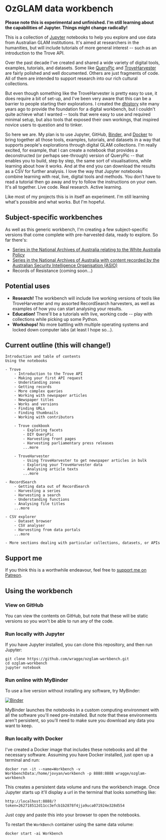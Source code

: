 # OzGLAM data workbench

**Please note this is experimental and unfinished. I'm still learning about the capabilities of Jupyter. Things might change radically!**

This is a collection of [Jupyter](http://jupyter.org/) notebooks to help you explore and use data from Australian GLAM institutions. It's aimed at researchers in the humanities, but will include tutorials of more general interest -- such as an introduction to the Trove API.

Over the past decade I've created and shared a wide variety of digital tools, examples, tutorials, and datasets. Some like [QueryPic](http://dhistory.org/querypic/) and [TroveHarvester](http://timsherratt.org/digital-heritage-handbook/docs/trove-newspaper-harvester/) are fairly polished and well documented. Others are just fragments of code. All of them are intended to support research into our rich cultural collections.

But even though something like the TroveHarvester is pretty easy to use, it does require a bit of set-up, and I've been very aware that this can be a barrier to people starting their explorations. I created the [dhistory](http://dhistory.org/) site many years ago to provide the foundation for a digital workbench, but I couldn't quite achieve what I wanted -- tools that were easy to use and required minimal setup, but also tools that exposed their own workings, that inspired novice users to question and to tinker.

So here we are. My plan is to use Jupyter, GitHub, [Binder](https://mybinder.org/), and [Docker](https://www.docker.com/) to bring together all those tools, examples, tutorials, and datasets in a way that supports people's explorations through digital GLAM collections. I'm really excited, for example, that I can create a notebook that provides a deconstructed (or perhaps see-through) version of QueryPic -- that enables you to build, step by step, the same sort of visualisations, while learning about how it works. And at the end you can download the results as a CSV for further analysis. I love the way that Jupyter notebooks combine learning with real, live, digital tools and methods. You don't have to read a tutorial then go away and try to follow the instructions on your own. It's all together. Live code. Real research. Active learning.

Like most of my projects this is in itself an experiment. I'm still learning what's possible and what works. But I'm hopeful.

## Subject-specific workbenches

As well as this generic workbench, I'm creating a few subject-specific versions that come complete with pre-harvested data, ready to explore. So far there's:

* [Series in the National Archives of Australia relating to the White Australia Policy](https://github.com/wragge/ozglam-workbench-naa-wap)
* [Series in the National Archives of Australia with content recorded by the Australian Security Intelligence Organisation (ASIO)](https://github.com/wragge/ozglam-workbench-naa-asio)
* Records of Resistance (coming soon...)

## Potential uses

* **Research!** The workbench will include live working versions of tools like TroveHarvester and my assorted RecordSearch harvesters, as well as examples of how you can start analysing your results.
* **Education!** There'll be a tutorials with live, working code -- play with collections while picking up some Python.
* **Workshops!** No more battling with multiple operating systems and locked down computer labs (at least I hope so...).

## Current outline (this will change!)

    Introduction and table of contents
    Using the notebooks

    - Trove
        - Introduction to the Trove API
        - Making your first API request
        - Understanding zones
        - Getting records
        - More complex queries
        - Working with newspaper articles
        - Newspaper titles
        - Works and versions
        - Finding URLs
        - Finding thumbnails
        - Working with contributors

        - Trove cookbook
            - Exploring facets
            - DIY QueryPic
            - Harvesting front pages
            - Harvesting parliamentary press releases
            ...more

        - TroveHarvester
            - Using TroveHarvester to get newspaper articles in bulk
            - Exploring your TroveHarvester data
            - Analysing article texts
            ...more

    - RecordSearch
        - Getting data out of RecordSearch
        - Harvesting a series
        - Harvesting a search
        - Understanding functions
        - Analysing file titles
        ...more

    - CSV explorer
        - Dataset browser
        - CSV analyser
        - Harvesting from data portals
        ...more

    - More sections dealing with particular collections, datasets, or APIs

## Support me

If you think this is a worthwhile endeavour, feel free to [support me on Patreon](https://www.patreon.com/timsherratt).

## Using the workbench

### View on GitHub

You can view the contents on GitHub, but note that these will be static versions so you won't be able to run any of the code.

### Run locally with Jupyter

If you have Jupyter installed, you can clone this repository, and then run Jupyter:

```
git clone https://github.com/wragge/ozglam-workbench.git
cd ozglam-workbench
jupyter notebook
```

### Run online with MyBinder

To use a live version without installing any software, try MyBinder:

[![Binder](https://mybinder.org/badge.svg)](https://mybinder.org/v2/gh/wragge/ozglam-workbench/master)

MyBinder launches the notebooks in a custom computing environment with all the software you'll need pre-installed. But note that these environments aren't persistent, so you'll need to make sure you download any data you want to keep.

### Run locally with Docker

I've created a Docker image that includes these notebooks and all the necessary software. Assuming you have Docker installed, just open up a terminal and run:

``` shell
docker run -it --name=Workbench -v WorkbenchData:/home/jovyan/workbench -p 8888:8888 wragge/ozglam-workbench
```

This creates a persistent data volume and runs the workbench image. Once Jupyter starts up it'll display a url in the terminal that looks something like:

```
http://localhost:8888/?token=262718512d11cc3efcb1b2878f4jja9uca071924e328d554
```

Just copy and paste this into your browser to open the notebooks.

To restart the `WorkBench` container using the same data volume:

``` shell
docker start -ai Workbench
```
